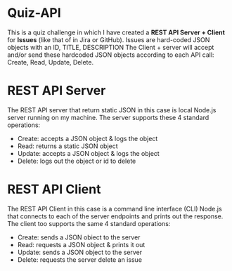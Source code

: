 # Quiz-API
This is a quiz challenge in which I have created a **REST API Server + Client** for **Issues** (like that of in Jira or GitHub).
Issues are hard-coded JSON objects with an ID, TITLE, DESCRIPTION
The Client + server will accept and/or send these hardcoded JSON objects according to each API call: Create, Read, Update, Delete.

# REST API Server
The REST API server that return static JSON in this case is local Node.js server running on my machine.
The server supports these 4 standard operations:
- Create: accepts a JSON object & logs the object
- Read: returns a static JSON object
- Update: accepts a JSON object & logs the object
- Delete: logs out the object or id to delete

# REST API Client 
The REST API Client in this case is a command line interface (CLI) Node.js that connects to each of the server endpoints and prints out the response. 
The client too supports the same 4 standard operations:
- Create: sends a JSON obiect to the server
- Read: requests a JSON object & prints it out 
- Update: sends a JSON object to the server
- Delete: requests the server delete an issue
